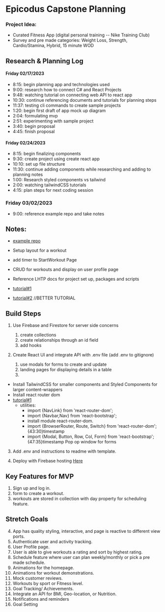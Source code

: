 # Epicodus Capstone Planning 

### Project Idea: 
* Curated Fitness App (digital personal training -- Nike Training Club)  
* Survey and pre made categories: Weight Loss, Strength, Cardio/Stamina, Hybrid,  15 minute WOD 

## Research & Planning Log
#### Friday 02/17/2023
* 8:15: begin planning app and technologies used 
* 9:00: research how to connect C# and React Projects
* 9:48: watching tutorial on connecting web API to react app
* 10:30: continue referencing documents and tutorials for planning steps
* 11:37: testing cli commands to create sample projects
* 1:20: begin first draft of app mock up diagram
* 2:04: formulating mvp 
* 2:51: experimenting with sample project
* 3:40: begin proposal
* 4:45: finish proposal

#### Friday 02/24/2023 
* 8:15: begin finalizing components 
* 9:30: create project using create react app
* 10:10: set up file structure  
* 11:30: continue adding components while researching and adding to planning notes
* 1:00: Research styled components vs tailwind 
* 2:00: watching tailwindCSS tutorials
* 4:15: plan steps for next coding session 

### Friday 03/02/2023
* 9:00: reference example repo and take notes 

## Notes:
* [example repo](https://github.com/DonovanWeber/Exercise_Tracker_REACT_capstone)

* Setup layout for a workout 
* add timer to StartWorkout Page
* CRUD for workouts and display on user profile page
* Reference LHTP docs for  project set up, packages and scripts
* [tutorial#1](https://www.youtube.com/watch?v=gpfP60KjmZU)
* [tutorial#2](https://www.youtube.com/watch?v=ON-Z1iD6Y-c&t=0s)  //BETTER TUTORIAL

## Build Steps

1. Use Firebase and Firestore for server side concerns
   1. create collections
   2. create relationships through an id field
   3. add hooks 

2. Create React UI and integrate API with .env file (add .env to gitignore)
   1. use modals for forms to create and update
   2. landing pages for displaying details in a table 
   3. 

* Install TailwindCSS for smaller components and Styled Components for larger content-wrappers
* Install react router dom
* [tutorial#1](https://www.youtube.com/watch?v=gpfP60KjmZU)
  * utilities: 
    * import {NavLink} from 'react-router-dom';
    * import {Navbar,Nav} from 'react-bootstrap';
    * install module react-router-dom.
    * import {BrowserRouter, Route, Switch} from 'react-router-dom'; {43:30}timestamp
    * import {Modal, Button, Row, Col, Form} from 'react-bootstrap'; {47:35}timestamp    Pop op window for forms

3. Add .env and instructions to readme with template.

4. Deploy with Firebase hosting [Here](https://www.learnhowtoprogram.com/react/react-with-nosql/hosting-with-firebase)


## Key Features for MVP

1. Sign up and log in.
2. form to create a workout. 
3. workouts are stored in collection with day property for scheduling feature.

## Stretch Goals

4. App has quality styling, interactive, and page is reactive to different view ports.
5. Authenticate user and activity tracking. 
6. User Profile page.
7. User is able to give workouts a rating and sort by highest rating.
8. Schedule feature where user can plan weekly/monthly or pick a pre made schedule.
9. Animations for the homepage.
10. Animations for workout demonstrations.
11. Mock customer reviews.
12. Workouts by sport or Fitness level. 
13. Goal Tracking/ Achievements.
14. Integrate an API for BMI, Geo-location, or Nutrition.
15. Notifications and reminders
16. Goal Setting